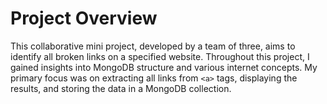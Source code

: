 # Project Overview

This collaborative mini project, developed by a team of three, aims to identify all broken links on a specified website. Throughout this project, I gained insights into MongoDB structure and various internet concepts. My primary focus was on extracting all links from `<a>` tags, displaying the results, and storing the data in a MongoDB collection.
